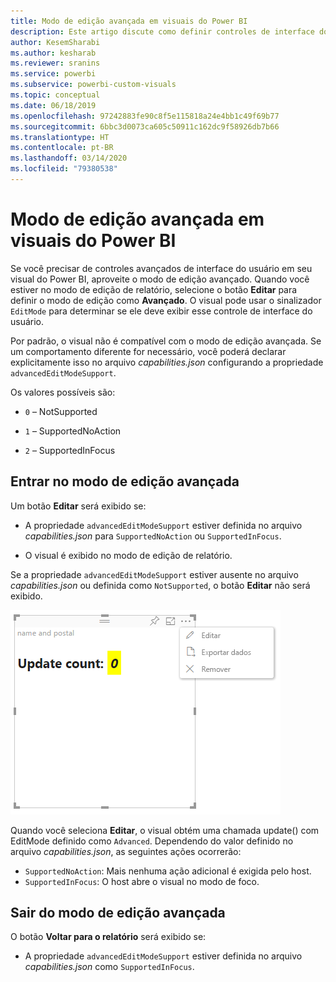 ```yaml
---
title: Modo de edição avançada em visuais do Power BI
description: Este artigo discute como definir controles de interface do usuário avançados em visuais do Power BI.
author: KesemSharabi
ms.author: kesharab
ms.reviewer: sranins
ms.service: powerbi
ms.subservice: powerbi-custom-visuals
ms.topic: conceptual
ms.date: 06/18/2019
ms.openlocfilehash: 97242883fe90c8f5e115818a24e4bb1c49f69b77
ms.sourcegitcommit: 6bbc3d0073ca605c50911c162dc9f58926db7b66
ms.translationtype: HT
ms.contentlocale: pt-BR
ms.lasthandoff: 03/14/2020
ms.locfileid: "79380538"
---
```

# <a name="advanced-edit-mode-in-power-bi-visuals"></a>Modo de edição avançada em visuais do Power BI

Se você precisar de controles avançados de interface do usuário em seu visual do Power BI, aproveite o modo de edição avançado. Quando você estiver no modo de edição de relatório, selecione o botão **Editar** para definir o modo de edição como **Avançado**. O visual pode usar o sinalizador `EditMode` para determinar se ele deve exibir esse controle de interface do usuário.

Por padrão, o visual não é compatível com o modo de edição avançada. Se um comportamento diferente for necessário, você poderá declarar explicitamente isso no arquivo *capabilities.json* configurando a propriedade `advancedEditModeSupport`.

Os valores possíveis são:

- `0` – NotSupported

- `1` – SupportedNoAction

- `2` – SupportedInFocus

## <a name="enter-advanced-edit-mode"></a>Entrar no modo de edição avançada

Um botão **Editar** será exibido se:

* A propriedade `advancedEditModeSupport` estiver definida no arquivo *capabilities.json* para `SupportedNoAction` ou `SupportedInFocus`.

* O visual é exibido no modo de edição de relatório.

Se a propriedade `advancedEditModeSupport` estiver ausente no arquivo *capabilities.json* ou definida como `NotSupported`, o botão **Editar** não será exibido.

![Entrar no modo de edição](media/advanced-edit-mode/edit-mode.png)

Quando você seleciona **Editar**, o visual obtém uma chamada update() com EditMode definido como `Advanced`. Dependendo do valor definido no arquivo *capabilities.json*, as seguintes ações ocorrerão:

* `SupportedNoAction`: Mais nenhuma ação adicional é exigida pelo host.
* `SupportedInFocus`: O host abre o visual no modo de foco.

## <a name="exit-advanced-edit-mode"></a>Sair do modo de edição avançada

O botão **Voltar para o relatório** será exibido se:

* A propriedade `advancedEditModeSupport` estiver definida no arquivo *capabilities.json* como `SupportedInFocus`.
